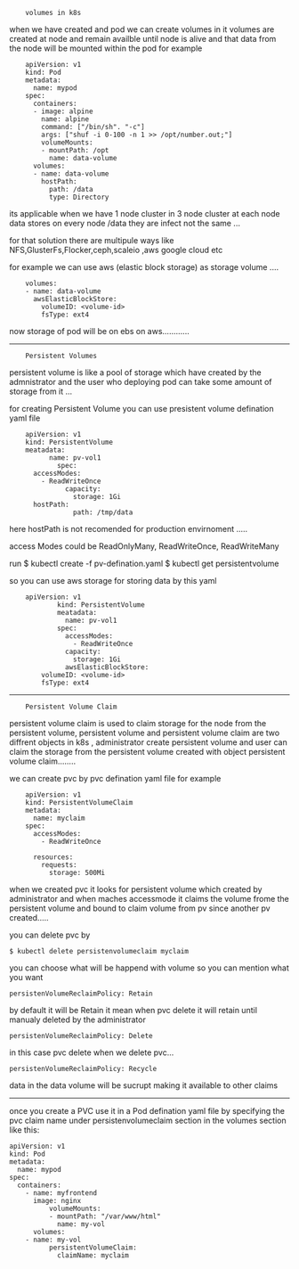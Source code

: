 		volumes in k8s

when we have created and pod we can create volumes in it volumes are created at 
node and remain availble until node is alive and that data from the node will be 
mounted within the pod for example


		apiVersion: v1
		kind: Pod
		metadata:
		  name: mypod
		spec:
		  containers:
		  - image: alpine
		    name: alpine
		    command: ["/bin/sh". "-c"]
		    args: ["shuf -i 0-100 -n 1 >> /opt/number.out;"]
		    volumeMounts:
		    - mountPath: /opt
		      name: data-volume
		  volumes:
		  - name: data-volume
		    hostPath:
		      path: /data
		      type: Directory


its applicable when we have 1 node cluster in 3 node cluster at each node data stores
on every node /data they are infect not the same ...

for that solution there are multipule ways like NFS,GlusterFs,Flocker,ceph,scaleio ,aws
google cloud etc 

for example we can use aws (elastic block storage) as storage volume ....

		volumes:
		- name: data-volume
		  awsElasticBlockStore:
		    volumeID: <volume-id>
		    fsType: ext4 

now storage of pod will be on ebs on aws............

--------------------------------------------------------------------------------------

		Persistent Volumes

persistent volume is like a pool of storage which have created by the admnistrator and
the user who deploying pod can take some amount of storage from it ...

for creating Persistent Volume you can use presistent volume defination yaml file

		apiVersion: v1
		kind: PersistentVolume
		meatadata:
	          name: pv-vol1                
                spec:
		  accessModes:
		    - ReadWriteOnce
                  capacity:
                    storage: 1Gi
		  hostPath:
                    path: /tmp/data

here hostPath is not recomended for  production envirnoment .....

access Modes could be ReadOnlyMany, ReadWriteOnce, ReadWriteMany

run
	$ kubectl create -f pv-defination.yaml
	$ kubectl get persistentvolume


so you can use aws storage for storing data by this yaml

		apiVersion: v1
                kind: PersistentVolume
                meatadata:
                  name: pv-vol1 
                spec:
                  accessModes:
                    - ReadWriteOnce
                  capacity:
                    storage: 1Gi
                  awsElasticBlockStore:
		    volumeID: <volume-id>
		    fsType: ext4

-----------------------------------------------------------------------------------



		Persistent Volume Claim

persistent volume claim is used to claim storage for the node from the persistent 
volume, persistent volume and persistent volume claim are two diffrent objects in 
k8s , administrator create persistent volume and user can claim the storage from
the persistent volume created with object persistent volume claim........

we can create pvc by pvc defination yaml file for example

		apiVersion: v1
		kind: PersistentVolumeClaim
		metadata:
		  name: myclaim
		spec:
		  accessModes:
		    - ReadWriteOnce

		  resources:
		    requests:
		      storage: 500Mi


when we created pvc it looks for persistent volume which created by administrator and
when maches accessmode it claims the volume frome the persistent volume and bound to 
claim volume from pv since another pv created.....

you can delete pvc by 

	$ kubectl delete persistenvolumeclaim myclaim

you can choose what will be happend with volume so you can mention what you want

	persistenVolumeReclaimPolicy: Retain

by default it will be Retain it mean when pvc delete it will retain until manualy deleted
by the administrator 

	persistenVolumeReclaimPolicy: Delete

in this case pvc delete when we delete pvc...

	persistenVolumeReclaimPolicy: Recycle

data in the data volume will be  sucrupt making it available to other claims 




------------------------------------------------------------------

once you create a PVC use it in a Pod defination yaml file by specifying the pvc claim
name under persistenvolumeclaim section in the volumes section like this:

	apiVersion: v1
	kind: Pod
	metadata:
	  name: mypod
	spec:
	  containers:
	    - name: myfrontend
	      image: nginx
              volumeMounts:
              - mountPath: "/var/www/html"
                name: my-vol
          volumes:
	    - name: my-vol
              persistentVolumeClaim:
                claimName: myclaim
              
